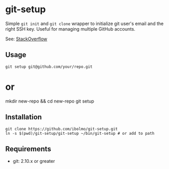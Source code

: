 git-setup
========

Simple `git init` and `git clone` wrapper to initialize git user's email and the right SSH key. Useful for managing multiple GitHub accounts.

See: [StackOverflow](http://stackoverflow.com/questions/4565700/specify-private-ssh-key-to-use-when-executing-shell-command-with-or-without-ruby)

Usage
-----

	git setup git@github.com/your/repo.git

  # or
  mkdir new-repo && cd new-repo
  git setup


Installation
------------

	git clone https://github.com/ibolmo/git-setup.git
	ln -s $(pwd)/git-setup/git-setup ~/bin/git-setup # or add to path


Requirements
------------
 * git: 2.10.x or greater
